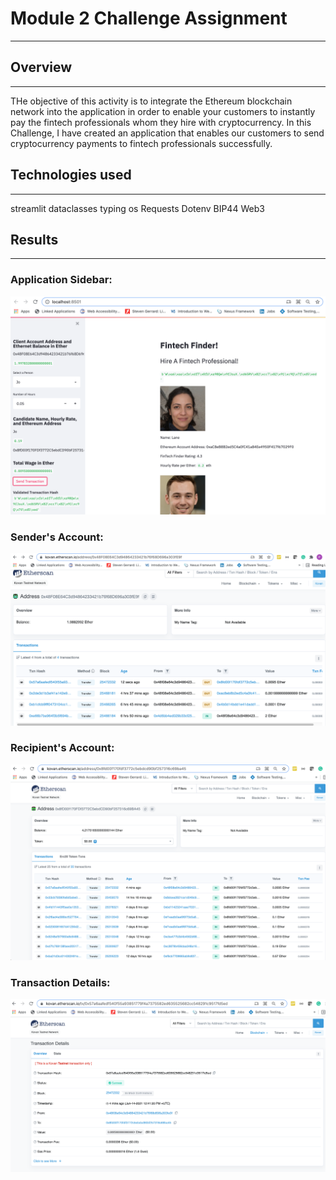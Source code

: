 # Module 2 Challenge Assignment 
---

## Overview 
---
THe objective of this activity is to integrate the Ethereum blockchain network into the application in order to enable your customers to instantly pay the fintech professionals whom they hire with cryptocurrency. In this Challenge, I have created an application that enables our customers to send cryptocurrency payments to fintech professionals successfully.
  
 ## Technologies used 
--- 
streamlit
dataclasses
typing
os
Requests
Dotenv
BIP44
Web3

## Results
---
### Application Sidebar:
![mod2_1](/Images/mod2_1.png)

### Sender's Account:
![mod2_2](/Images/mod2_2.png)

### Recipient's Account:
![mod2_4](/Images/mod2_4.png)

### Transaction Details:
![mod2_3](/Images/mod2_3.png)

